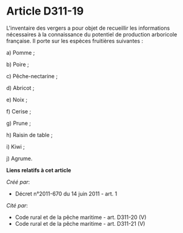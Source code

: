 # Article D311-19

L'inventaire des vergers a pour objet de recueillir les informations nécessaires à la connaissance du potentiel de production
arboricole française. Il porte sur les espèces fruitières suivantes : 

a) Pomme ; 

b) Poire ; 

c) Pêche-nectarine ; 

d) Abricot ; 

e) Noix ; 

f) Cerise ; 

g) Prune ; 

h) Raisin de table ; 

i) Kiwi ; 

j) Agrume.

**Liens relatifs à cet article**

_Créé par_:

  - Décret n°2011-670 du 14 juin 2011 - art. 1

_Cité par_:

  - Code rural et de la pêche maritime - art. D311-20 (V)
  - Code rural et de la pêche maritime - art. D311-21 (V)
